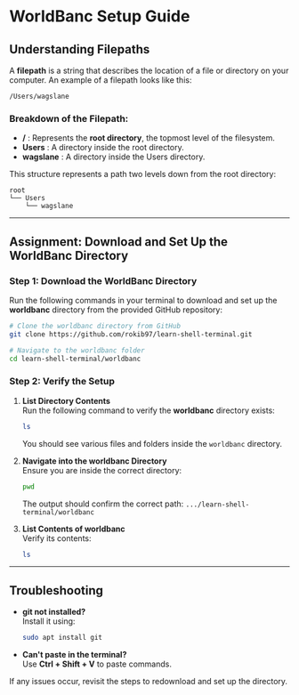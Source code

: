 # WorldBanc Setup Guide

## Understanding Filepaths

A **filepath** is a string that describes the location of a file or directory on your computer. An example of a filepath looks like this:

```
/Users/wagslane
```

### Breakdown of the Filepath:

- **/** : Represents the **root directory**, the topmost level of the filesystem.
- **Users** : A directory inside the root directory.
- **wagslane** : A directory inside the Users directory.

This structure represents a path two levels down from the root directory:

```
root
└── Users
    └── wagslane
```

---

## Assignment: Download and Set Up the WorldBanc Directory

### Step 1: Download the WorldBanc Directory

Run the following commands in your terminal to download and set up the **worldbanc** directory from the provided GitHub repository:

```bash
# Clone the worldbanc directory from GitHub
git clone https://github.com/rokib97/learn-shell-terminal.git

# Navigate to the worldbanc folder
cd learn-shell-terminal/worldbanc
```

### Step 2: Verify the Setup

1. **List Directory Contents**  
   Run the following command to verify the **worldbanc** directory exists:

   ```bash
   ls
   ```

   You should see various files and folders inside the `worldbanc` directory.

2. **Navigate into the worldbanc Directory**  
   Ensure you are inside the correct directory:

   ```bash
   pwd
   ```

   The output should confirm the correct path: `.../learn-shell-terminal/worldbanc`

3. **List Contents of worldbanc**  
   Verify its contents:

   ```bash
   ls
   ```

---

## Troubleshooting

- **git not installed?**  
  Install it using:

  ```bash
  sudo apt install git
  ```

- **Can't paste in the terminal?**  
  Use **Ctrl + Shift + V** to paste commands.

If any issues occur, revisit the steps to redownload and set up the directory.
